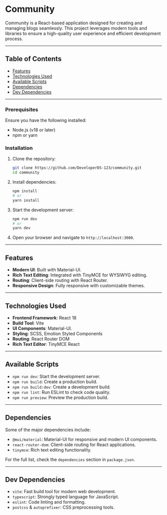 # Community

Community is a React-based application designed for creating and managing blogs seamlessly. This project leverages modern tools and libraries to ensure a high-quality user experience and efficient development process.

---

## Table of Contents

- [Features](#features)
- [Technologies Used](#technologies-used)
- [Available Scripts](#available-scripts)
- [Dependencies](#dependencies)
- [Dev Dependencies](#dev-dependencies)

---



### Prerequisites

Ensure you have the following installed:

- Node.js (v18 or later)
- npm or yarn

### Installation

1. Clone the repository:

   ```bash
   git clone https://github.com/DeveloperDS-123/community.git
   cd community
   ```

2. Install dependencies:

   ```bash
   npm install
   # or
   yarn install
   ```

3. Start the development server:

   ```bash
   npm run dev
   # or
   yarn dev
   ```

4. Open your browser and navigate to `http://localhost:3000`.

---

## Features

- **Modern UI**: Built with Material-UI.
- **Rich Text Editing**: Integrated with TinyMCE for WYSIWYG editing.
- **Routing**: Client-side routing with React Router.
- **Responsive Design**: Fully responsive with customizable themes.
---

## Technologies Used

- **Frontend Framework**: React 18
- **Build Tool**: Vite
- **UI Components**: Material-UI.
- **Styling**: SCSS, Emotion Styled Components
- **Routing**: React Router DOM
- **Rich Text Editor**: TinyMCE React

---

## Available Scripts

- `npm run dev`: Start the development server.
- `npm run build`: Create a production build.
- `npm run build:dev`: Create a development build.
- `npm run lint`: Run ESLint to check code quality.
- `npm run preview`: Preview the production build.

---

## Dependencies

Some of the major dependencies include:

- `@mui/material`: Material-UI for responsive and modern UI components.
- `react-router-dom`: Client-side routing for React applications.
- `tinymce`: Rich text editing functionality.

For the full list, check the `dependencies` section in `package.json`.

---

## Dev Dependencies

- `vite`: Fast build tool for modern web development.
- `typescript`: Strongly typed language for JavaScript.
- `eslint`: Code linting and formatting.
- `postcss` & `autoprefixer`: CSS preprocessing tools.







